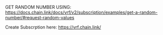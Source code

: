 GET RANDOM NUMBER USING:
https://docs.chain.link/docs/vrf/v2/subscription/examples/get-a-random-number/#request-random-values

Create Subscrption here:
https://vrf.chain.link/